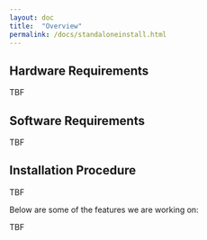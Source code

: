 ```yaml
---
layout: doc
title:  "Overview" 
permalink: /docs/standaloneinstall.html
---
```


## Hardware Requirements

TBF

## Software Requirements
TBF

## Installation Procedure

TBF

Below are some of the features we are working on:

TBF